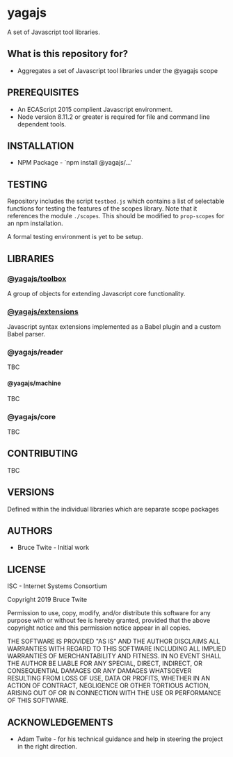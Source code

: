 # yagajs

A set of Javascript tool libraries.

## What is this repository for?

* Aggregates a set of Javascript tool libraries under the @yagajs scope

## PREREQUISITES

* An ECAScript 2015 complient Javascript environment.
* Node version 8.11.2 or greater is required for file and command line dependent tools.

## INSTALLATION

* NPM Package - `npm install @yagajs/...'

## TESTING

Repository includes the script `testbed.js` which contains a list of selectable
functions for testing the features of the scopes library. Note that it references the module `./scopes`. This should be modified to `prop-scopes` for an npm installation.

A formal testing environment is yet to be setup.

## LIBRARIES

### [@yagajs/toolbox](./toolbox/README.md)

A group of objects for extending Javascript core functionality.

### [@yagajs/extensions](./extensions/README.md)

Javascript syntax extensions implemented as a Babel plugin and a custom Babel parser.

### @yagajs/reader
TBC

#### @yagajs/machine
TBC

### @yagajs/core
TBC


## CONTRIBUTING

TBC

## VERSIONS

Defined within the individual libraries which are separate scope packages

## AUTHORS

* Bruce Twite - Initial work

## LICENSE

ISC - Internet Systems Consortium

Copyright 2019 Bruce Twite

Permission to use, copy, modify, and/or distribute this software for any purpose with or without fee is hereby granted, provided that the above copyright notice and this permission notice appear in all copies.

THE SOFTWARE IS PROVIDED "AS IS" AND THE AUTHOR DISCLAIMS ALL WARRANTIES WITH REGARD TO THIS SOFTWARE INCLUDING ALL IMPLIED WARRANTIES OF MERCHANTABILITY AND FITNESS. IN NO EVENT SHALL THE AUTHOR BE LIABLE FOR ANY SPECIAL, DIRECT, INDIRECT, OR CONSEQUENTIAL DAMAGES OR ANY DAMAGES WHATSOEVER RESULTING FROM LOSS OF USE, DATA OR PROFITS, WHETHER IN AN ACTION OF CONTRACT, NEGLIGENCE OR OTHER TORTIOUS ACTION, ARISING OUT OF OR IN CONNECTION WITH THE USE OR PERFORMANCE OF THIS SOFTWARE.

## ACKNOWLEDGEMENTS

* Adam Twite - for his technical guidance and help in steering the project in the right direction.
